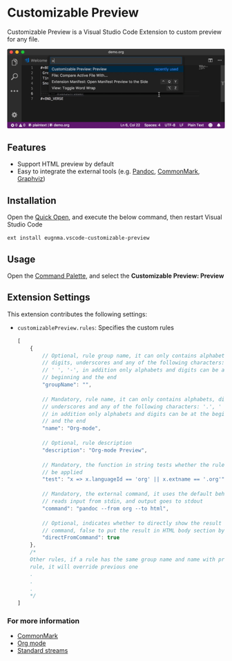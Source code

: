 # Customizable Preview

Customizable Preview is a Visual Studio Code Extension to custom preview for any file.

![Demo](.readme/demo.gif)

## Features

* Support HTML preview by default
* Easy to integrate the external tools (e.g. [Pandoc](https://pandoc.org), [CommonMark](https://github.com/commonmark/CommonMark/wiki/List-of-CommonMark-Implementations), [Graphviz](http://www.graphviz.org))

## Installation

Open the [Quick Open](https://code.visualstudio.com/docs/getstarted/tips-and-tricks#_quick-open), and execute the below command, then restart Visual Studio Code

```
ext install eugnma.vscode-customizable-preview
```

## Usage

Open the [Command Palette](https://code.visualstudio.com/docs/getstarted/userinterface#_command-palette), and select the **Customizable Preview: Preview**

## Extension Settings

This extension contributes the following settings:

* `customizablePreview.rules`: Specifies the custom rules
    ```js
    [
        {
            // Optional, rule group name, it can only contains alphabets,
            // digits, underscores and any of the following characters: '.',
            // ' ', '-', in addition only alphabets and digits can be at the
            // beginning and the end
            "groupName": "",

            // Mandatory, rule name, it can only contains alphabets, digits,
            // underscores and any of the following characters: '.', ' ', '-',
            // in addition only alphabets and digits can be at the beginning
            // and the end
            "name": "Org-mode",

            // Optional, rule description
            "description": "Org-mode Preview",

            // Mandatory, the function in string tests whether the rule should
            // be applied
            "test": "x => x.languageId == 'org' || x.extname == '.org'",

            // Mandatory, the external command, it uses the default behaviour
            // reads input from stdin, and output goes to stdout
            "command": "pandoc --from org --to html",

            // Optional, indicates whether to directly show the result from
            // command, false to put the result in HTML body section by default
            "directFromCommand": true
        },
        /*
        Other rules, if a rule has the same group name and name with previous
        rule, it will override previous one
        .
        .
        .
        */
    ]
    ```

### For more information

* [CommonMark](https://commonmark.org)
* [Org mode](https://orgmode.org)
* [Standard streams](https://en.wikipedia.org/wiki/Standard_streams)
